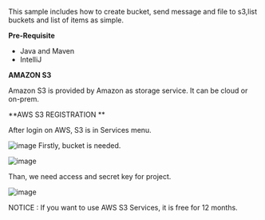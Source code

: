 This sample includes how to create bucket, send message and file to s3,list buckets and list of items as simple.

**Pre-Requisite**

 * Java and Maven
 * IntelliJ

**AMAZON S3**

Amazon S3 is provided by Amazon as storage service.  It can be cloud or on-prem. 

**AWS S3 REGISTRATION **

After login on AWS, S3 is in Services menu. 

![image](https://user-images.githubusercontent.com/22428221/116827645-c4d0c500-aba2-11eb-8be9-6467840aa319.png)
Firstly, bucket is needed. 

![image](https://user-images.githubusercontent.com/22428221/116827524-fc8b3d00-aba1-11eb-8119-296dc8feaf94.png)

Than, we need access and secret key for project.

![image](https://user-images.githubusercontent.com/22428221/116827624-a36fd900-aba2-11eb-89c0-c688dee9fc38.png)

NOTICE : If you want to use AWS S3 Services, it is free for 12 months. 
